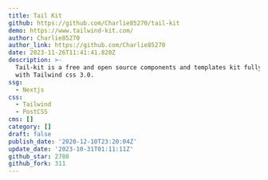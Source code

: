 ```yaml
---
title: Tail Kit
github: https://github.com/Charlie85270/tail-kit
demo: https://www.tailwind-kit.com/
author: Charlie85270
author_link: https://github.com/Charlie85270
date: 2023-11-26T11:41:41.820Z
description: >-
  Tail-kit is a free and open source components and templates kit fully coded
  with Tailwind css 3.0.
ssg:
  - Nextjs
css:
  - Tailwind
  - PostCSS
cms: []
category: []
draft: false
publish_date: '2020-12-10T23:20:04Z'
update_date: '2023-10-31T01:11:11Z'
github_star: 2780
github_fork: 311
---
```

